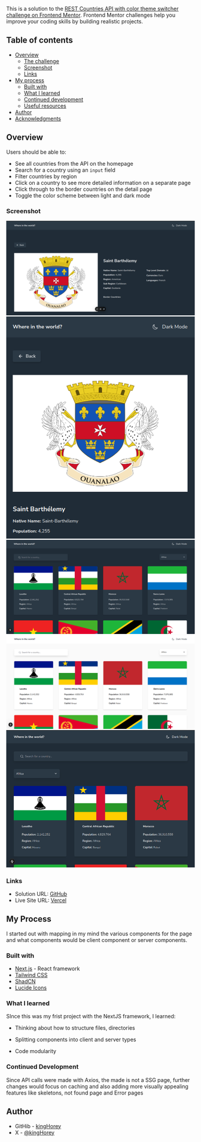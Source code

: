 This is a solution to the [REST Countries API with color theme switcher challenge on Frontend Mentor](https://www.frontendmentor.io/challenges/rest-countries-api-with-color-theme-switcher-5cacc469fec04111f7b848ca). Frontend Mentor challenges help you improve your coding skills by building realistic projects.

## Table of contents

- [Overview](#overview)
  - [The challenge](#the-challenge)
  - [Screenshot](#screenshot)
  - [Links](#links)
- [My process](#my-process)
  - [Built with](#built-with)
  - [What I learned](#what-i-learned)
  - [Continued development](#continued-development)
  - [Useful resources](#useful-resources)
- [Author](#author)
- [Acknowledgments](#acknowledgments)

## Overview

Users should be able to:

- See all countries from the API on the homepage
- Search for a country using an `input` field
- Filter countries by region
- Click on a country to see more detailed information on a separate page
- Click through to the border countries on the detail page
- Toggle the color scheme between light and dark mode

### Screenshot

![](./public/country-information-darkmode.png)
![](./public/countryinfo-mobileview.png)
![](./public/desktop-darkmode.png)
![](./public/desktop-lightmode.png)
![](./public/tablet-view.png)

### Links

- Solution URL: [GitHub](https://github.com/KingHorey/countries-API)
- Live Site URL: [Vercel](https://countries-api-seven-neon.vercel.app/)

## My Process

I started out with mapping in my mind the various components for the page and what components would be client component or server components.

### Built with

- [Next.js](https://nextjs.org/) - React framework
- [Tailwind CSS](https://tailwindcss.com)
- [ShadCN](https://www.shadcn.com)
- [Lucide Icons](https://lucide.dev/icons)

### What I learned

SInce this was my frist project with the NextJS framework, I learned:

- Thinking about how to structure files, directories

- Splitting components into client and server types

- Code modularity

### Continued Development

Since API calls were made with Axios, the made is not a SSG page, further changes would focus on caching and also adding more visually appealing features like skeletons, not found page and Error pages

## Author

- GitHib - [kingHorey](https://www.github.com/kingHorey)
- X - [@kingHorey](https://www.x.com/kinghorey)
